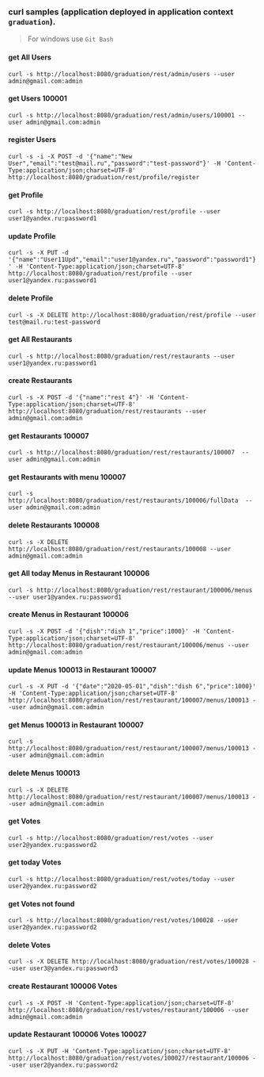 ### curl samples (application deployed in application context `graduation`).
> For windows use `Git Bash`

#### get All Users
`curl -s http://localhost:8080/graduation/rest/admin/users --user admin@gmail.com:admin`

#### get Users 100001
`curl -s http://localhost:8080/graduation/rest/admin/users/100001 --user admin@gmail.com:admin`

#### register Users
`curl -s -i -X POST -d '{"name":"New User","email":"test@mail.ru","password":"test-password"}' -H 'Content-Type:application/json;charset=UTF-8' http://localhost:8080/graduation/rest/profile/register`

#### get Profile
`curl -s http://localhost:8080/graduation/rest/profile --user user1@yandex.ru:password1`

#### update Profile
`curl -s -X PUT -d '{"name":"User11Upd","email":"user1@yandex.ru","password":"password1"}' -H 'Content-Type:application/json;charset=UTF-8' http://localhost:8080/graduation/rest/profile --user user1@yandex.ru:password1`

#### delete Profile
`curl -s -X DELETE http://localhost:8080/graduation/rest/profile --user test@mail.ru:test-password`

#### get All Restaurants
`curl -s http://localhost:8080/graduation/rest/restaurants --user user1@yandex.ru:password1`

#### create Restaurants
`curl -s -X POST -d '{"name":"rest 4"}' -H 'Content-Type:application/json;charset=UTF-8' http://localhost:8080/graduation/rest/restaurants --user admin@gmail.com:admin`

#### get Restaurants 100007
`curl -s http://localhost:8080/graduation/rest/restaurants/100007  --user admin@gmail.com:admin`

#### get Restaurants with menu 100007
`curl -s http://localhost:8080/graduation/rest/restaurants/100006/fullData  --user admin@gmail.com:admin`

#### delete Restaurants 100008
`curl -s -X DELETE http://localhost:8080/graduation/rest/restaurants/100008 --user admin@gmail.com:admin`

#### get All today Menus in Restaurant 100006 
`curl -s http://localhost:8080/graduation/rest/restaurant/100006/menus --user user1@yandex.ru:password1`

#### create Menus in Restaurant 100006 
`curl -s -X POST -d '{"dish":"dish 1","price":1000}' -H 'Content-Type:application/json;charset=UTF-8' http://localhost:8080/graduation/rest/restaurant/100006/menus --user admin@gmail.com:admin`

#### update Menus 100013 in Restaurant 100007 
`curl -s -X PUT -d '{"date":"2020-05-01","dish":"dish 6","price":1000}' -H 'Content-Type:application/json;charset=UTF-8' http://localhost:8080/graduation/rest/restaurant/100007/menus/100013 --user admin@gmail.com:admin`

#### get Menus 100013 in Restaurant 100007  
`curl -s http://localhost:8080/graduation/rest/restaurant/100007/menus/100013 --user admin@gmail.com:admin`

#### delete Menus 100013
`curl -s -X DELETE http://localhost:8080/graduation/rest/restaurant/100007/menus/100013 --user admin@gmail.com:admin`

#### get Votes
`curl -s http://localhost:8080/graduation/rest/votes --user user2@yandex.ru:password2`

#### get today Votes
`curl -s http://localhost:8080/graduation/rest/votes/today --user user2@yandex.ru:password2`

#### get Votes not found
`curl -s http://localhost:8080/graduation/rest/votes/100028 --user user2@yandex.ru:password2`

#### delete Votes
`curl -s -X DELETE http://localhost:8080/graduation/rest/votes/100028 --user user3@yandex.ru:password3`

#### create Restaurant 100006 Votes 
`curl -s -X POST -H 'Content-Type:application/json;charset=UTF-8' http://localhost:8080/graduation/rest/votes/restaurant/100006 --user admin@gmail.com:admin`

#### update Restaurant 100006 Votes 100027
`curl -s -X PUT -H 'Content-Type:application/json;charset=UTF-8' http://localhost:8080/graduation/rest/votes/100027/restaurant/100006 --user user2@yandex.ru:password2`

